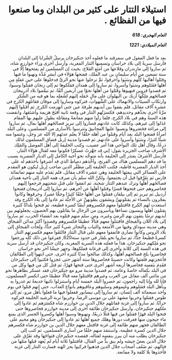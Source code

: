 <h1 dir="rtl">استيلاء التتار على كثير من البلدان وما صنعوا فيها من الفظائع .</h1>

<h5 dir="rtl">العام الهجري:  618

العام الميلادي: 1221

</h5>

<p dir="rtl">بعد ما فعل المغول في سمرقند ما فعلوه أخذ جنكيزخان يرسِلُ السَّرايا إلى البلدانِ فأرسل سريةً إلى بلاد خراسان وتسميها التتار المغربة، وأرسل أخرى وراء خوارزم شاه، ثم ساروا إلى مازندران وقلاعها من أمنَعِ القلاع، بحيث إن المسلمين لم يفتحوها إلَّا في سنة تسعين من أيام سليمان بن عبد الملك، ففتحها هؤلاء في أيسَرِ مُدَّة ونهبوا ما فيها وقتَلوا أهاليها كلَّهم وسَبَوا وأحرقوا، ثمَّ ترحلوا عنها نحو الريِّ فدخلوها على حينِ غفلةٍ مِن أهلها فقَتَلوهم وسَبَوا وأسروا، ثم ساروا إلى همذان فمَلَكوها ثم إلى زنجان فقتلوا وسبوا، ثم قصدوا قزوين فنهبوها وقَتَلوا من أهلها نحوًا مِن أربعين ألفًا، ثم تيمَّموا بلاد أذربيجان فصالحَهم مَلِكُها أزبك بن البهلوان على مالٍ حَمَله إليهم لشُغلِه بما هو فيه من السُّكرِ وارتكابِ السيئات والانهماك على الشَّهواتِ، فتركوه وساروا إلى موقان فقاتلهم الكرج في عشرة آلاف مقاتل، فلم يقفوا بين أيديهم طرفةَ عين حتى انهزمت الكرج, ثم أقبَلوا إليهم مرَّةً أخرى بحدِّهم وحديدِهم، فكسرَتْهم التتار في وقعة ثانية أقبَحَ هزيمة وأشنَعَها، وانقضت هذه السنةُ وهم في بلاد الكرج، فلما رأوا منهم ممانعةً ومقاتلة يطول عليهم بها المقام عَدَلوا إلى غيرهم، وكذلك كانت عادتهم فساروا إلى تبريز فصالحَهم أهلها بمال، ثم ساروا إلى مراغة فحَصَروها ونصبوا عليها المجانيقَ وتترسوا بالأسارى من المسلمين، وعلى البلد امرأةٌ ففتحوا البلد بعد أيام وقتلوا من أهله خلقًا لا يعلم عدتَهم إلا الله عز وجل، وغنموا منه شيئًا كثيرًا، وسَبَوا وأسروا على عادتهم, ثم قصدوا مدينة إربل فضاق المسلمون لذلك ذرعًا، وقال أهل تلك النواحي هذا أمر عصيب، وكتب الخليفةُ إلى أهل الموصل والمَلِك الأشرف صاحب الجزيرة يقول: إني قد جهَّزتُ عسكرًا فكونوا معه لقتالِ هؤلاء التتار، فأرسل الأشرفُ يعتذر إلى الخليفة بأنه متوجِّه نحو أخيه الكامل إلى الديار المصرية بسبب ما قد دهم المسلمين هناك من الفرنج، وأخْذهم دمياط الذي قد أشرفوا بأخذهم له على أخذ الديار المصرية قاطبة، فكتب الخليفة إلى مظفَّر الدين صاحب إربل ليكون هو المقدم على العساكر التي يبعثها الخليفة وهي عشرة آلاف مقاتل، فلم يَقدَم عليه منهم ثمانمائة فارس ثم تفَرَّقوا قبل أن يجتمعوا، ولكنَّ الله سلم بأن صرف همة التتار إلى ناحية همذان فصالحَهم أهلُها وترك عندهم التتار شحنة، ثم اتفقوا على قتلِ شحنتِهم فرجعوا إليهم فحاصروهم حتى فتحوها قسرًا وقتلوا أهلَها عن آخرهم، ثم ساروا إلى أذربيجان ففتحوا أردبيل ثم تبريز ثم إلى بيلقان فقتلوا من أهلها خلقًا كثيرًا وجمًّا غفيرا، وحرقوها وكانوا يفجُرون بالنساء ثم يقتلونهنَّ ويشقون بطونهنَّ عن الأجنَّة ثم عادوا إلى بلاد الكرج وقد استعدت لهم الكرج فاقتتلوا معهم فكسروهم أيضًا كسرة فظيعة، ثم فتحوا بلدانًا كثيرة يقتلون أهلها ويسبون نساءها ويأسرون من الرجالِ ما يقاتلون بهم الحصون، يجعلونَهم بين أيديهم ترسًا يتقون بهم الرميَ وغيره، ومن سلم منهم قتلوه بعد انقضاء الحرب، ثم ساروا إلى بلاد اللان والقبجاق فاقتتلوا معهم قتالًا عظيمًا فكسروهم وقصدوا أكبَرَ مدائن القبجاق وهي مدينة سوداق وفيها من الأمتعة والثياب والتجائر شيءٌ كثير جدًّا، ولجأت القبجاق إلى بلاد الروس وكانوا نصارى فاتفقوا معهم على قتال التتار فالتَقَوا معهم فكسرتهم التتار كسرةً فظيعةً جدًّا، ثم ساروا نحو بلقار في حدود سنة620, ففرغوا من ذلك كلِّه ورجعوا نحو مَلِكهم جنكيزخان، هذا ما فعلته هذه السرية المغربة، وكان جنكيزخان قد أرسل سرية في هذه السنة إلى كلانة وأخرى إلى فرغانة فملكوها، وجهز جيشًا آخر نحو خراسان فحاصروا بلخ فصالحهم أهلُها، وكذلك صالحوا مدنًا كثيرة أخرى، حتى انتهوا إلى الطالقان فأعجزتهم قلعتها وكانت حصينةً فحاصروها ستة أشهر حتى عجزوا فكتبوا إلى جنكيزخان فقَدِمَ بنَفسِه فحاصرها أربعة أشهر أخرى حتى فتحها قهرًا، ثم قتل كل من فيها وكل من في البلد بكماله خاصةً وعامة، ثم قصدوا مدينةَ مرو مع جنكيزخان فقد عسكر بظاهرها نحو من مائتي ألف مقاتل من العرب وغيرهم فاقتتلوا معه قتالًا عظيمًا حتى انكسر المسلمون، فإنا لله وإنا إليه راجعون، ثم حصروا البلد خمسة أيام واستنزلوا نائبها خديعةً ثم غدروا به وبأهل البلد فقتلوهم وغَنِموهم وسلبوهم وعاقبوهم بأنواع العذاب، حتى إنهم قتلوا في يوم واحد سبعمائة ألف إنسان، ثم ساروا إلى نيسابور ففعلوا فيها ما فعلوا بأهل مرو، ثم إلى طوس فقتلوا وخربوا مشهدَ علي بن موسى الرضا، وخربوا تربة الرشيد الخليفة فتركوه خرابًا، ثم ساروا إلى غزنة فقاتلهم جلال الدين بن خوارزم شاه فكسَرَهم ثم عادوا إلى ملكهم جنكيزخان، وأرسل جنكيزخان طائفة أخرى إلى مدينة خوارزم فحاصروها حتى فتحوا البلد قهرًا فقتلوا من فيها قتلًا ذريعًا، ونهبوها وسبوا أهلها وكسروا الجسر الذي يمنع ماء جيحون منها فغرقت دورها وهلك جميع أهلها ثم عادوا إلى جنكيزخان وهو مخيم على الطالقان فجهز منهم طائفة إلى غزنة فاقتتل معهم جلال الدين بن خوارزم شاه فكسرهم جلال الدين كسرة عظيمة، واستنقذ منهم خلقًا من أسارى المسلمين، ثم كتب إلى جنكيزخان يطلب منه أن يبرز بنفسِه لقتاله، فقصده جنكيزخان فتواجَها وقد تفَرَّق على جلال الدين بعضُ جيشه ولم يبق بدٌّ من القتال، فاقتتلوا ثلاثة أيام لم يُعهَد قبلها مثلها من قتالهم، ثم ضَعُف أصحاب جلال الدين فذهبوا فركبوا بحر الهند فسارت التتار إلى غزنة فأخذوها بلا كلفة ولا ممانعة.</p></br>
